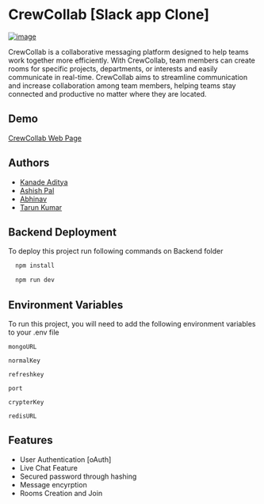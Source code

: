 
# CrewCollab [Slack app Clone]

[![image](https://www.linkpicture.com/q/ezgif.com-gif-maker_11.png)](https://www.linkpicture.com/view.php?img=LPic6429adb7ba4d3328029255)

CrewCollab is a collaborative messaging platform designed to help teams work together more efficiently. With CrewCollab, team members can create rooms for specific projects, departments, or interests and easily communicate in real-time. CrewCollab aims to streamline communication and increase collaboration among team members, helping teams stay connected and productive no matter where they are located.

## Demo

[CrewCollab Web Page](https://monumental-travesseiro-66a6ea.netlify.app/login.html)


## Authors

- [Kanade Aditya](https://www.github.com/octokatherine)
- [Ashish Pal](https://github.com/anonymous10062002)
- [Abhinav](https://github.com/Abhinav068)
- [Tarun Kumar](https://github.com/IAmtarunKumar)




## Backend Deployment

To deploy this project run following commands on Backend folder

```bash
  npm install
```

```bash
  npm run dev
```


## Environment Variables

To run this project, you will need to add the following environment variables to your .env file

`mongoURL`

`normalKey`

`refreshkey`

`port`

`crypterKey`

`redisURL`
## Features

- User Authentication [oAuth]
- Live Chat Feature
- Secured password through hashing
- Message encyrption 
- Rooms Creation and Join 



